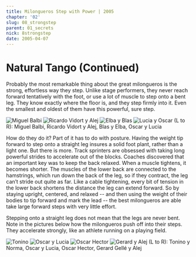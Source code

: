 ```yaml
---
title: Milongueros Step with Power | 2005
chapter: '02'
slug: 08_strongstep
parent: 01_secrets
nick: 8strongstep
date: 2005-04-07
---
```


# Natural Tango  (Continued)

Probably the most remarkable thing about the great milongueros is the strong, effortless way they step. Unlike stage performers, they never reach forward tentatively with the foot, or use a lot of muscle to step onto a bent leg. They know exactly where the floor is, and they step firmly into it. Even the smallest and oldest of them have this powerful, sure step.


![Miguel Balbi]({{site.res}}/2_pics/8strongstep/image008.jpg)
![Ricardo Vidort y Alej]({{site.res}}/2_pics/8strongstep/image023.jpg)
![Elba y Blas]({{site.res}}/2_pics/8strongstep/image013.jpg)
![Lucia y Oscar]({{site.res}}/2_pics/8strongstep/image024.jpg)
(L to R): Miguel Balbi, Ricardo Vidort y Alej, Blas y Elba, Oscar y Lucia


How do they do it? Part of it has to do with posture. Having the weight tip forward to step onto a straight leg insures a solid foot plant, rather than a light one. But there is more. Track sprinters are obsessed with taking long powerful strides to accelerate out of the blocks. Coaches discovered that an important key was to keep the back relaxed. When a muscle tightens, it becomes shorter. The muscles of the lower back are connected to the hamstrings, which run down the back of the leg, so if they contract, the leg can’t stride out quite as far. Like a cable tightening, every bit of tension in the lower back shortens the distance the leg can extend forward. So by staying upright, centered, and relaxed -- and then using the weight of their bodies to tip forward and mark the lead -- the best milongueros are able take large forward steps with very little effort.

Stepping onto a straight leg does not mean that the legs are never bent. Note in the pictures below how the milongueros push off into their steps. They accelerate strongly, like an athlete running on a playing field.


![Tonino]({{site.res}}/2_pics/8strongstep/image014.jpg)
![Oscar y Lucia]({{site.res}}/2_pics/8strongstep/image022.jpg)
![Oscar Hector]({{site.res}}/2_pics/8strongstep/image012.jpg)
![Gerard y Alej]({{site.res}}/2_pics/8strongstep/image011.jpg)
(L to R): Tonino y Norma, Oscar y Lucia, Oscar Hector, Gerard Gellé y Alej

